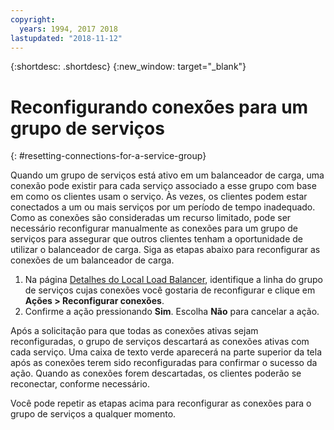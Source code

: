 ```yaml
---
copyright:
  years: 1994, 2017 2018
lastupdated: "2018-11-12"
---
```


{:shortdesc: .shortdesc}
{:new_window: target="_blank"}

# Reconfigurando conexões para um grupo de serviços
{: #resetting-connections-for-a-service-group}

Quando um grupo de serviços está ativo em um balanceador de carga, uma conexão pode
existir para cada serviço associado a esse grupo com base em como os clientes usam o serviço. Às
vezes, os clientes podem estar conectados a um ou mais serviços por um período de
tempo inadequado. Como as conexões são consideradas um recurso limitado, pode ser
necessário reconfigurar manualmente as conexões para um grupo de serviços para assegurar
que outros clientes tenham a oportunidade de utilizar o balanceador de carga. Siga as
etapas abaixo para reconfigurar as conexões de um balanceador de carga.

1. Na página [Detalhes do Local Load
Balancer](/docs/infrastructure/local-load-balancer?topic=local-load-balancer-viewing-local-load-balancer-details), identifique a linha do grupo de serviços cujas conexões você gostaria de
reconfigurar e clique em **Ações > Reconfigurar conexões**.
2. Confirme a ação pressionando **Sim**. Escolha **Não** para cancelar a ação.

Após a solicitação para que todas as conexões ativas sejam reconfiguradas, o grupo
de serviços descartará as conexões ativas com cada serviço. Uma caixa de texto verde
aparecerá na parte superior da tela após as conexões terem sido reconfiguradas para
confirmar o sucesso da ação. Quando as conexões forem descartadas, os clientes poderão se
reconectar, conforme necessário. 

Você pode repetir as etapas acima para reconfigurar as conexões para o grupo de serviços a qualquer momento.
